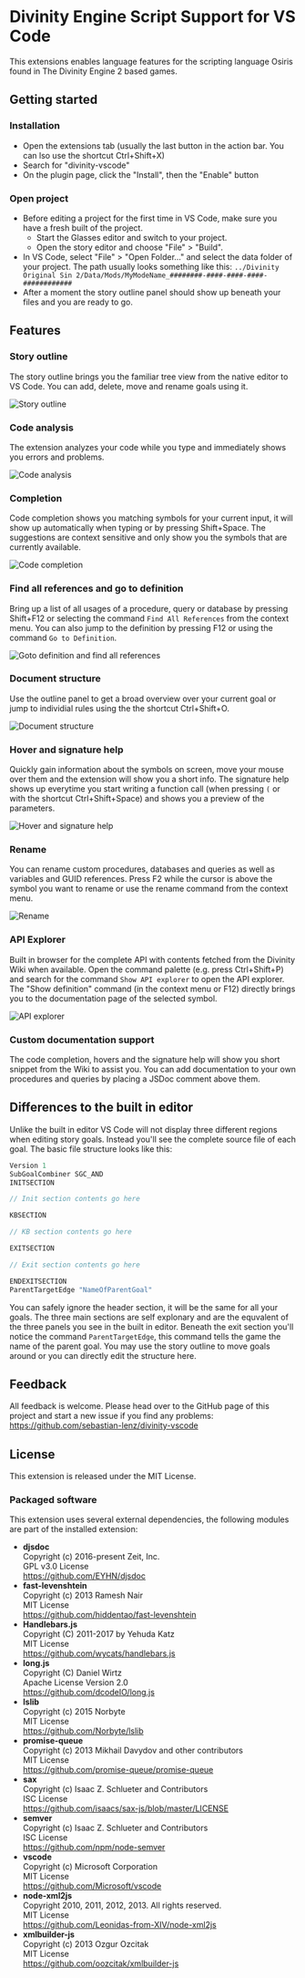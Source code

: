 # Divinity Engine Script Support for VS Code

This extensions enables language features for the scripting language Osiris found in The Divinity Engine 2 based games.

## Getting started

### Installation

- Open the extensions tab (usually the last button in the action bar. You can lso use the shortcut Ctrl+Shift+X)
- Search for "divinity-vscode"
- On the plugin page, click the "Install", then the "Enable" button

### Open project

- Before editing a project for the first time in VS Code, make sure you have a fresh built of the project.
  - Start the Glasses editor and switch to your project.
  - Open the story editor and choose "File" > "Build".
- In VS Code, select "File" > "Open Folder..." and select the data folder of your project. The path usually looks something like this: `../Divinity Original Sin 2/Data/Mods/MyModeName_########-####-####-####-############`
- After a moment the story outline panel should show up beneath your files and you are ready to go.

## Features

### Story outline

The story outline brings you the familiar tree view from the native editor to VS Code. You can add, delete, move and rename goals using it.

![Story outline](resources/features/story-outline.gif)

### Code analysis

The extension analyzes your code while you type and immediately shows you errors and problems.

![Code analysis](resources/features/code-analysis.gif)

### Completion

Code completion shows you matching symbols for your current input, it will show up automatically when typing or by pressing Shift+Space. The suggestions are context sensitive and only show you the symbols that are currently available.

![Code completion](resources/features/completion.gif)

### Find all references and go to definition

Bring up a list of all usages of a procedure, query or database by pressing Shift+F12 or selecting the command `Find All References` from the context menu. You can also jump to the definition by pressing F12 or using the command `Go to Definition`.

![Goto definition and find all references](resources/features/find-references.gif)

### Document structure

Use the outline panel to get a broad overview over your current goal or jump to individial rules using the the shortcut Ctrl+Shift+O.

![Document structure](resources/features/document-structure.gif)

### Hover and signature help

Quickly gain information about the symbols on screen, move your mouse over them and the extension will show you a short info. The signature help shows up everytime you start writing a function call (when pressing `(` or with the shortcut Ctrl+Shift+Space) and shows you a preview of the parameters.

![Hover and signature help](resources/features/hover.gif)

### Rename

You can rename custom procedures, databases and queries as well as variables and GUID references. Press F2 while the cursor is above the symbol you want to rename or use the rename command from the context menu.

![Rename](resources/features/rename.gif)

### API Explorer

Built in browser for the complete API with contents fetched from the Divinity Wiki when available. Open the command palette (e.g. press Ctrl+Shift+P) and search for the command `Show API explorer` to open the API explorer. The "Show definition" command (in the context menu or F12) directly brings you to the documentation page of the selected symbol.

![API explorer](resources/features/api-explorer.gif)

### Custom documentation support

The code completion, hovers and the signature help will show you short snippet from the Wiki to assist you. You can add documentation to your own procedures and queries by placing a JSDoc comment above them.

## Differences to the built in editor

Unlike the built in editor VS Code will not display three different regions when editing story goals. Instead you'll see the complete source file of each goal. The basic file structure looks like this:

```javascript
Version 1
SubGoalCombiner SGC_AND
INITSECTION

// Init section contents go here

KBSECTION

// KB section contents go here

EXITSECTION

// Exit section contents go here

ENDEXITSECTION
ParentTargetEdge "NameOfParentGoal"
```

You can safely ignore the header section, it will be the same for all your goals. The three main sections are self explonary and are the equvalent of the three panels you see in the built in editor. Beneath the exit section you'll notice the command `ParentTargetEdge`, this command tells the game the name of the parent goal. You may use the story outline to move goals around or you can directly edit the structure here.

## Feedback

All feedback is welcome. Please head over to the GitHub page of this project and start a new issue if you find any problems:  
https://github.com/sebastian-lenz/divinity-vscode

## License

This extension is released under the MIT License.

### Packaged software

This extension uses several external dependencies, the following modules
are part of the installed extension:

- **djsdoc**  
  Copyright (c) 2016-present Zeit, Inc.  
  GPL v3.0 License  
  https://github.com/EYHN/djsdoc
- **fast-levenshtein**  
  Copyright (c) 2013 Ramesh Nair  
  MIT License  
  https://github.com/hiddentao/fast-levenshtein
- **Handlebars.js**  
  Copyright (C) 2011-2017 by Yehuda Katz  
  MIT License  
  https://github.com/wycats/handlebars.js
- **long.js**  
  Copyright (C) Daniel Wirtz  
  Apache License Version 2.0  
  https://github.com/dcodeIO/long.js
- **lslib**  
  Copyright (c) 2015 Norbyte  
  MIT License  
  https://github.com/Norbyte/lslib
- **promise-queue**  
  Copyright (c) 2013 Mikhail Davydov and other contributors  
  MIT License  
  https://github.com/promise-queue/promise-queue
- **sax**  
  Copyright (c) Isaac Z. Schlueter and Contributors  
  ISC License  
  https://github.com/isaacs/sax-js/blob/master/LICENSE
- **semver**  
  Copyright (c) Isaac Z. Schlueter and Contributors  
  ISC License  
  https://github.com/npm/node-semver
- **vscode**  
  Copyright (c) Microsoft Corporation  
  MIT License  
  https://github.com/Microsoft/vscode
- **node-xml2js**  
  Copyright 2010, 2011, 2012, 2013. All rights reserved.  
  MIT License  
  https://github.com/Leonidas-from-XIV/node-xml2js
- **xmlbuilder-js**  
  Copyright (c) 2013 Ozgur Ozcitak  
  MIT License  
  https://github.com/oozcitak/xmlbuilder-js
